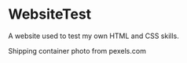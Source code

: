 # WebsiteTest
A website used to test my own HTML and CSS skills.


Shipping container photo from pexels.com

